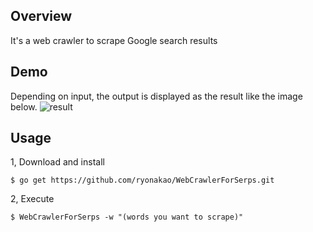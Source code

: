 ## Overview

It's a web crawler to scrape Google search results
## Demo

Depending on input, the output is displayed as the result like the image below.
![result](https://github.com/ryonakao/WebCrawlerForSerps/blob/master/media/demo.gif)

## Usage

1, Download and install
```
$ go get https://github.com/ryonakao/WebCrawlerForSerps.git
```

2, Execute
```
$ WebCrawlerForSerps -w "(words you want to scrape)"
```